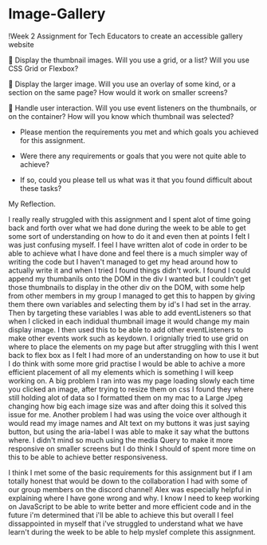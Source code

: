 # Image-Gallery

!Week 2 Assignment for Tech Educators to create an accessible gallery website

🎯 Display the thumbnail images. Will you use a grid, or a list? Will you use CSS Grid or Flexbox?

🎯 Display the larger image. Will you use an overlay of some kind, or a section on the same page? How would it work on smaller screens?

🎯 Handle user interaction. Will you use event listeners on the thumbnails, or on the container? How will you know which thumbnail was selected?

- Please mention the requirements you met and which goals you achieved for this assignment.

- Were there any requirements or goals that you were not quite able to achieve?

- If so, could you please tell us what was it that you found difficult about these tasks?

My Reflection.

I really really struggled with this assignment and I spent alot of time going back and forth over what we had done during the week to be able to get some sort of understanding on how to do it and even then at points I felt I was just confusing myself. I feel I have written alot of code in order to be able to achieve what I have done and feel there is a much simpler way of writing the code but I haven't managed to get my head around how to actually write it and when I tried I found things didn't work. I found I could append my thumbanils onto the DOM in the div I wanted but I couldn't get those thumbnails to display in the other div on the DOM, with some help from other members in my group I managed to get this to happen by giving them there own variables and selecting them by id's I had set in the array. Then by targeting these variables I was able to add eventListeners so that when I clicked in each indidual thumbnail image it would change my main display image. I then used this to be able to add other eventListeners to make other events work such as keydown.
I orignially tried to use grid on where to place the elements on my page but after struggling with this I went back to flex box as I felt I had more of an understanding on how to use it but I do think with some more grid practise I would be able to achive a more efficient placement of all my elements which is something I will keep working on.
A big problem I ran into was my page loading slowly each time you clicked an image, after trying to resize them on css I found they where still holding alot of data so I formatted them on my mac to a Large Jpeg changing how big each image size was and after doing this it solved this issue for me.
Another problem I had was using the voice over although it would read my image names and Alt text on my buttons it was just saying button, but using the aria-label I was able to make it say what the buttons where.
I didn't mind so much using the media Query to make it more responsive on smaller screens but I do think I should of spent more time on this to be able to achieve better responsiveness.

I think I met some of the basic requirements for this assignment but if I am totally honest that would be down to the collaboration I had with some of our group members on the discord channel! Alex was especially helpful in explaining where I have gone wrong and why. I know I need to keep working on JavaScript to be able to write better and more efficient code and in the future i'm determined that i'll be able to achieve this but overall I feel dissappointed in myself that i've struggled to understand what we have learn't during the week to be able to help myslef complete this assignment.
